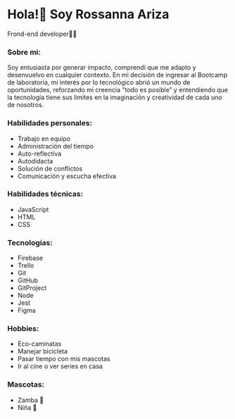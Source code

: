 # Hola!👋 Soy Rossanna Ariza 
Frond-end developer👩‍💻

### Sobre mi:
Soy entusiasta por generar impacto, comprendí que me adapto y desenvuelvo en cualquier contexto. En mi decisión de ingresar al Bootcamp de laboratoria, mi interés por lo tecnológico abrió un mundo de oportunidades, reforzando mi creencia "todo es posible” y entendiendo que la tecnología tiene sus limites en la imaginación y creatividad de cada uno de nosotros.

### Habilidades personales: 
- Trabajo en equipo
- Administración del tiempo
- Auto-reflectiva
- Autodidacta
- Solución de conflictos
- Comunicación y escucha efectiva

### Habilidades técnicas: 
- JavaScript
- HTML
- CSS

### Tecnologías: 
- Firebase
- Trello
- Git
- GitHub
- GitProject
- Node
- Jest
- Figma

### Hobbies: 
- Eco-caminatas
- Manejar bicicleta
- Pasar tiempo con mis mascotas
- Ir al cine o ver series en casa

### Mascotas: 
- Zamba 🐶
- Niña 🐶
